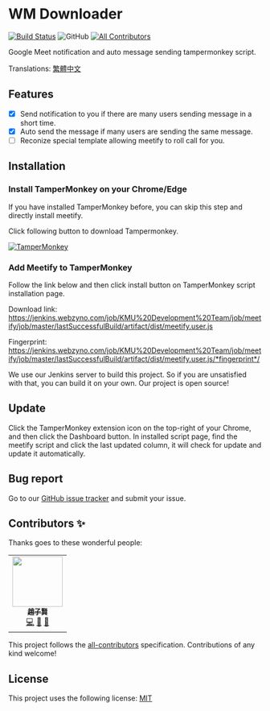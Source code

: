 # WM Downloader

[![Build Status](https://jenkins.webzyno.com/buildStatus/icon?job=KMU+Development+Team%2Fmeetify%2Fmaster)](https://jenkins.webzyno.com/job/KMU%20Development%20Team/job/meetify/job/master/)
![GitHub](https://img.shields.io/github/license/KMU-Dev/meetify?color=blue)
[![All Contributors](https://img.shields.io/badge/all_contributors-1-orange.svg)](#contributors-)

Google Meet notification and auto message sending tampermonkey script.

Translations: [繁體中文](docs/README-zh_TW.md)

## Features

- [x] Send notification to you if there are many users sending message in a short time.
- [x] Auto send the message if many users are sending the same message.
- [ ] Reconize special template allowing meetify to roll call for you.

## Installation

### Install TamperMonkey on your Chrome/Edge

If you have installed TamperMonkey before, you can skip this step and directly install meetify.

Click following button to download Tampermonkey.

[![TamperMonkey](https://storage.googleapis.com/chrome-gcs-uploader.appspot.com/image/WlD8wC6g8khYWPJUsQceQkhXSlv1/mPGKYBIR2uCP0ApchDXE.png)](https://chrome.google.com/webstore/detail/tampermonkey/dhdgffkkebhmkfjojejmpbldmpobfkfo)

### Add Meetify to TamperMonkey

Follow the link below and then click install button on TamperMonkey script installation page.

Download link: https://jenkins.webzyno.com/job/KMU%20Development%20Team/job/meetify/job/master/lastSuccessfulBuild/artifact/dist/meetify.user.js

Fingerprint: https://jenkins.webzyno.com/job/KMU%20Development%20Team/job/meetify/job/master/lastSuccessfulBuild/artifact/dist/meetify.user.js/*fingerprint*/

We use our Jenkins server to build this project. So if you are unsatisfied with that, you can build it on your own. Our project is open source!

## Update

Click the TamperMonkey extension icon on the top-right of your Chrome, and then click the Dashboard button.
In installed script page, find the meetify script and click the last updated column, it will check for update and update it automatically.

## Bug report

Go to our [GitHub issue tracker](https://github.com/KMU-Dev/meetify/issues) and submit your issue.

## Contributors ✨

Thanks goes to these wonderful people:

<!-- ALL-CONTRIBUTORS-LIST:START - Do not remove or modify this section -->
<!-- prettier-ignore-start -->
<!-- markdownlint-disable -->
<table>
  <tr>
    <td align="center"><a href="https://github.com/ZhaoTzuHsien"><img src="https://avatars.githubusercontent.com/u/37932792?v=4?s=100" width="100px;" alt=""/><br /><sub><b>趙子賢</b></sub></a><br /><a href="https://github.com/KMU-Dev/meetify/commits?author=ZhaoTzuHsien" title="Code">💻</a> <a href="#ideas-ZhaoTzuHsien" title="Ideas, Planning, & Feedback">🤔</a> <a href="https://github.com/KMU-Dev/meetify/commits?author=ZhaoTzuHsien" title="Documentation">📖</a></td>
  </tr>
</table>

<!-- markdownlint-restore -->
<!-- prettier-ignore-end -->

<!-- ALL-CONTRIBUTORS-LIST:END -->

This project follows the [all-contributors](https://github.com/all-contributors/all-contributors) specification. Contributions of any kind welcome!

## License

This project uses the following license: [MIT](LICENSE.md)
